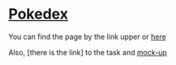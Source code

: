 # [Pokedex](https://amithos.github.io/pokedex/)    
You can find the page by the link upper or [here](https://amithos.github.io/pokedex/)    

Also, [there is the link] to the task and [mock-up](https://docs.google.com/document/d/1rfjaGmAvzhWXc7RcYXhw0MNmK0EoBjec/edit)
